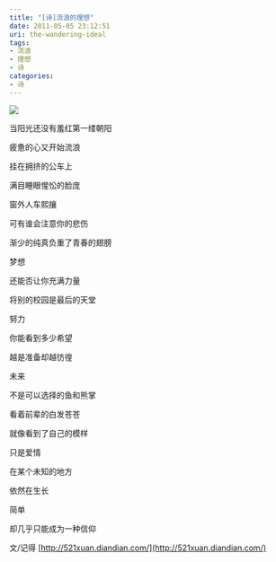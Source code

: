 ```yaml
---
title: "[诗]流浪的理想"
date: 2011-05-05 23:12:51
uri: the-wandering-ideal
tags: 
- 流浪
- 理想
- 诗
categories: 
- 诗
---
```


![](https://yqmfyg.bn1.livefilestore.com/y2pteV_jZX7wP75jyCN5TfwcrC0Q54HucQUr7rY0hyg3Mw9s4jFZoi-dw8c9-jBILElVzCDrjyvj8ukbQed8sQTqxNNk0hcqfC7M94HfBvHJrg/dreamssss.jpg?psid=1)

当阳光还没有羞红第一缕朝阳

疲惫的心又开始流浪

挂在拥挤的公车上

满目睡眼惺忪的脸庞

窗外人车熙攘

可有谁会注意你的悲伤

渐少的纯真负重了青春的翅膀

梦想

还能否让你充满力量

将别的校园是最后的天堂

努力

你能看到多少希望

越是准备却越彷徨

未来

不是可以选择的鱼和熊掌

看着前辈的白发苍苍

就像看到了自己的模样

只是爱情

在某个未知的地方

依然在生长

简单

却几乎只能成为一种信仰

文/记得 [http://521xuan.diandian.com/](http://521xuan.diandian.com/)
